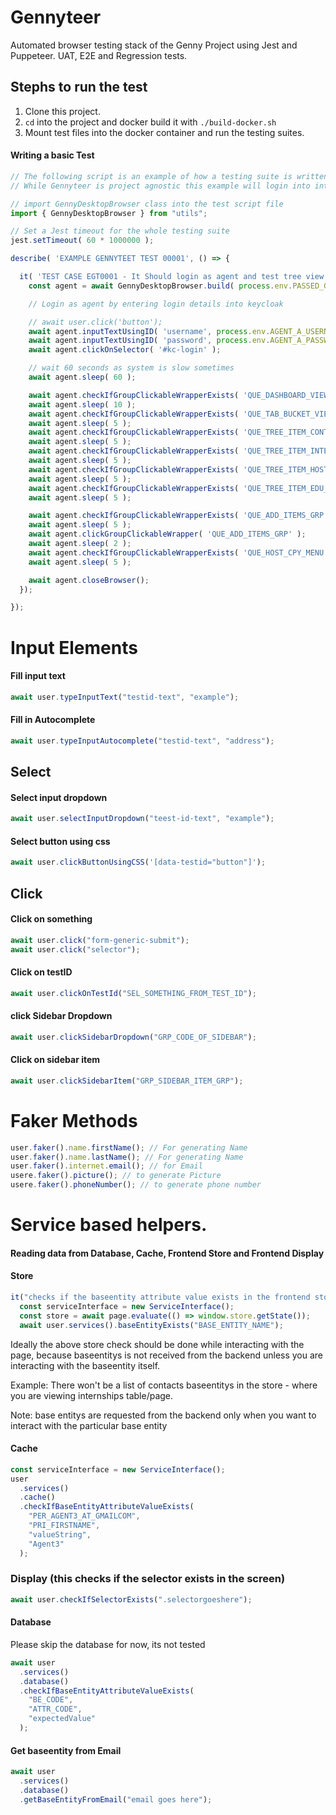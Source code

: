 # Gennyteer

Automated browser testing stack of the Genny Project using Jest and Puppeteer. UAT, E2E and Regression tests.

## Stephs to run the test

1. Clone this project.
2. `cd` into the project and docker build it with `./build-docker.sh`
3. Mount test files into the docker container and run the testing suites.

#### Writing a basic Test

```javascript
// The following script is an example of how a testing suite is written
// While Gennyteer is project agnostic this example will login into internmatch and add a hostcompany

// import GennyDesktopBrowser class into the test script file
import { GennyDesktopBrowser } from "utils";

// Set a Jest timeout for the whole testing suite
jest.setTimeout( 60 * 1000000 );

describe( 'EXAMPLE GENNYTEET TEST 00001', () => {

  it( 'TEST CASE EGT0001 - It Should login as agent and test tree view', async () => {
    const agent = await GennyDesktopBrowser.build( process.env.PASSED_GENNY_URL );

    // Login as agent by entering login details into keycloak

    // await user.click('button');
    await agent.inputTextUsingID( 'username', process.env.AGENT_A_USERNAME );
    await agent.inputTextUsingID( 'password', process.env.AGENT_A_PASSWORD );
    await agent.clickOnSelector( '#kc-login' );

    // wait 60 seconds as system is slow sometimes
    await agent.sleep( 60 );

    await agent.checkIfGroupClickableWrapperExists( 'QUE_DASHBOARD_VIEW' );
    await agent.sleep( 10 );
    await agent.checkIfGroupClickableWrapperExists( 'QUE_TAB_BUCKET_VIEW' );
    await agent.sleep( 5 );
    await agent.checkIfGroupClickableWrapperExists( 'QUE_TREE_ITEM_CONTACTS_GRP' );
    await agent.sleep( 5 );
    await agent.checkIfGroupClickableWrapperExists( 'QUE_TREE_ITEM_INTERNSHIPS_GRP' );
    await agent.sleep( 5 );
    await agent.checkIfGroupClickableWrapperExists( 'QUE_TREE_ITEM_HOST_COMPANIES_GRP' );
    await agent.sleep( 5 );
    await agent.checkIfGroupClickableWrapperExists( 'QUE_TREE_ITEM_EDU_PROVIDERS_GRP' );
    await agent.sleep( 5 );

    await agent.checkIfGroupClickableWrapperExists( 'QUE_ADD_ITEMS_GRP' );
    await agent.sleep( 5 );
    await agent.clickGroupClickableWrapper( 'QUE_ADD_ITEMS_GRP' );
    await agent.sleep( 2 );
    await agent.checkIfGroupClickableWrapperExists( 'QUE_HOST_CPY_MENU' );
    await agent.sleep( 5 );

    await agent.closeBrowser();
  });

});

```

# Input Elements

#### Fill input text

```javascript
await user.typeInputText("testid-text", "example");
```

#### Fill in Autocomplete

```javascript
await user.typeInputAutocomplete("testid-text", "address");
```

## Select

#### Select input dropdown

```javascript
await user.selectInputDropdown("teest-id-text", "example");
```

#### Select button using css

```javascript
await user.clickButtonUsingCSS('[data-testid="button"]');
```

## Click

#### Click on something

```javascript
await user.click("form-generic-submit");
await user.click("selector");
```

#### Click on testID

```javascript
await user.clickOnTestId("SEL_SOMETHING_FROM_TEST_ID");
```

#### click Sidebar Dropdown

```javascript
await user.clickSidebarDropdown("GRP_CODE_OF_SIDEBAR");
```

#### Click on sidebar item

```javascript
await user.clickSidebarItem("GRP_SIDEBAR_ITEM_GRP");
```

# Faker Methods

```javascript
user.faker().name.firstName(); // For generating Name
user.faker().name.lastName(); // For generating Name
user.faker().internet.email(); // for Email
usere.faker().picture(); // to generate Picture
usere.faker().phoneNumber(); // to generate phone number
```

# Service based helpers.

#### Reading data from Database, Cache, Frontend Store and Frontend Display

#### Store

```javascript
it("checks if the baseentity attribute value exists in the frontend store", async () => {
  const serviceInterface = new ServiceInterface();
  const store = await page.evaluate(() => window.store.getState());
  await user.services().baseEntityExists("BASE_ENTITY_NAME");
```

Ideally the above store check should be done while interacting with the page, because baseentitys is not received from the backend unless you are interacting with the baseentity itself.

Example: There won't be a list of contacts baseentitys in the store - where you are viewing internships table/page.

Note: base entitys are requested from the backend only when you want to interact with the particular base entity

#### Cache

```javascript
const serviceInterface = new ServiceInterface();
user
  .services()
  .cache()
  .checkIfBaseEntityAttributeValueExists(
    "PER_AGENT3_AT_GMAILCOM",
    "PRI_FIRSTNAME",
    "valueString",
    "Agent3"
  );
```

### Display (this checks if the selector exists in the screen)

```javascript
await user.checkIfSelectorExists(".selectorgoeshere");
```

#### Database

Please skip the database for now, its not tested

```javascript
await user
  .services()
  .database()
  .checkIfBaseEntityAttributeValueExists(
    "BE_CODE",
    "ATTR_CODE",
    "expectedValue"
  );
```

#### Get baseentity from Email

```javascript
await user
  .services()
  .database()
  .getBaseEntityFromEmail("email goes here");
```
